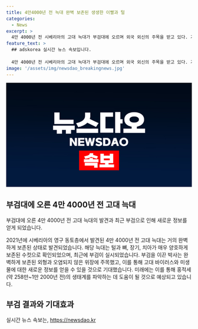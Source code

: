 ```yaml
---
title: 4만4000년 전 늑대 완벽 보존된 생생한 이빨과 털
categories:
  - News
excerpt: >
  4만 4000년 전 시베리아의 고대 늑대가 부검대에 오르며 외국 외신의 주목을 받고 있다. 거의 완벽한 상태로 발견된 이 고대 늑대의 부검을 통해 4만 4000년 전의 환경 및 생태계를 파악하는 데 도움이 될 것으로 기대되며, 잠재적으로 고대 바이러스와 미생물군을 확인할 수 있는 가능성이 제기되고 있다. 이를 통해 의학과 생명공학에 응용 가능한 미래적 영향을 줄 수 있는 연구로 평가되고 있다. (150자)
feature_text: >
  ## adskorea 실시간 뉴스 속보입니다.

  4만 4000년 전 시베리아의 고대 늑대가 부검대에 오르며 외국 외신의 주목을 받고 있다. 거의 완벽한 상태로 발견된 이 고대 늑대의 부검을 통해 4만 4000년 전의 환경 및 생태계를 파악하는 데 도움이 될 것으로 기대되며, 잠재적으로 고대 바이러스와 미생물군을 확인할 수 있는 가능성이 제기되고 있다. 이를 통해 의학과 생명공학에 응용 가능한 미래적 영향을 줄 수 있는 연구로 평가되고 있다. (150자)
image: '/assets/img/newsdao_breakingnews.jpg'
---
```


<p><img src="/assets/img/newsdao_breakingnews.jpg" alt="adskorea 속보" /></p>

<h2 data-ke-size="size26">부검대에 오른 4만 4000년 전 고대 늑대</h2>

<p>부검대에 오른 4만 4000년 전 고대 늑대의 발견과 최근 부검으로 인해 새로운 정보를 얻게 되었습니다.</p>

<p data-ke-size="size16">2021년에 시베리아의 영구 동토층에서 발견된 4만 4000년 전 고대 늑대는 거의 완벽하게 보존된 상태로 발견되었습니다. 해당 늑대는 털과 뼈, 장기, 치아가 매우 양호하게 보존된 수컷으로 확인되었으며, 최근에 부검이 실시되었습니다. 부검을 이끈 박사는 완벽하게 보존된 외형과 오염되지 않은 위장에 주목했고, 이를 통해 고대 바이러스와 미생물에 대한 새로운 정보를 얻을 수 있을 것으로 기대했습니다. 미래에는 이를 통해 홍적세(약 258만~1만 2000년 전)의 생태계를 파악하는 데 도움이 될 것으로 예상되고 있습니다.</p>

<h2 data-ke-size="size26">부검 결과와 기대효과</h2>
실시간 뉴스 속보는, <a href="https://newsdao.kr" rel="dofollow">https://newsdao.kr</a>


